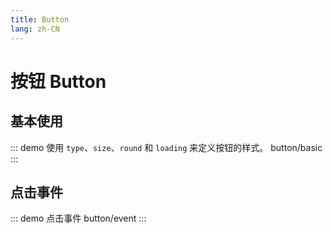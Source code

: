 ```yaml
---
title: Button
lang: zh-CN
---
```


# 按钮 Button

## 基本使用

::: demo 使用 `type`、`size`、`round` 和 `loading` 来定义按钮的样式。 button/basic :::

## 点击事件

::: demo 点击事件 button/event :::
